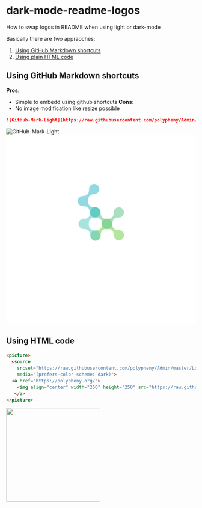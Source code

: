 # dark-mode-readme-logos
How to swap logos in README when using light or dark-mode 

Basically there are two appraoches:
1. [Using GitHub Markdown shortcuts](#Using-GitHub-Markdown-shortcuts)
2. [Using plain HTML code](#Using-HTML-code)

## Using GitHub Markdown shortcuts
**Pros**:
* Simple to embedd using github shortcuts
**Cons**:
* No image modification like resize possible
```markdown
![GitHub-Mark-Light](https://raw.githubusercontent.com/polypheny/Admin/master/Logo/logo-transparent.png#gh-light-mode-only)![GitHub-Mark-Dark](https://raw.githubusercontent.com/polypheny/Admin/master/Logo/logo-white-text.png#gh-dark-mode-only)
```
![GitHub-Mark-Light](https://raw.githubusercontent.com/polypheny/Admin/master/Logo/logo-transparent.png#gh-light-mode-only)![GitHub-Mark-Dark](https://raw.githubusercontent.com/polypheny/Admin/master/Logo/logo-white-text.png#gh-dark-mode-only)


## Using HTML code

```html
<picture>
  <source 
    srcset="https://raw.githubusercontent.com/polypheny/Admin/master/Logo/logo-transparent.png" 
    media="(prefers-color-scheme: dark)">
  <a href="https://polypheny.org/">
    <img align="center" width="250" height="250" src="https://raw.githubusercontent.com/polypheny/Admin/master/Logo/logo-white-text.png">
   </a>
</picture>
```


<picture>
  <source 
    srcset="https://raw.githubusercontent.com/polypheny/Admin/master/Logo/logo-white-text.pngogo-transparent.png" 
    media="(prefers-color-scheme: dark)">
  <img align="center" width="250" height="250" src="https://raw.githubusercontent.com/polypheny/Admin/master/Logo/logo-transparent.png">
</picture>



